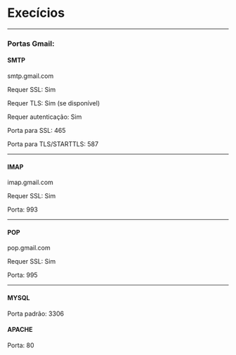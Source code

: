# Execícios 
---
### Portas Gmail:
 
#### SMTP
smtp.gmail.com

Requer SSL: Sim

Requer TLS: Sim (se disponível)

Requer autenticação: Sim

Porta para SSL: 465

Porta para TLS/STARTTLS: 587

---
#### IMAP

imap.gmail.com

Requer SSL: Sim

Porta: 993

---


#### POP


pop.gmail.com

Requer SSL: Sim

Porta: 995

---



#### MYSQL

Porta padrão: 3306

#### APACHE
Porta: 80

